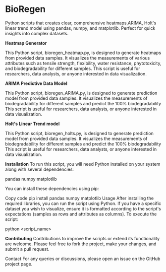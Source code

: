 # BioRegen
Python scripts that creates clear, comprehensive heatmaps,ARIMA, Holt's linear trend model using pandas, numpy, and matplotlib. Perfect for quick insights into complex datasets.

**Heatmap Generator**

This Python script, bioregen_heatmap.py, is designed to generate heatmaps from provided data samples. It visualizes the measurements of various attributes such as tensile strength, flexibility, water resistance, phytotoxicity, and biodegradability for different samples. This script is useful for researchers, data analysts, or anyone interested in data visualization.

**ARIMA Predictive Data Model**

This Python script, bioregen_ARIMA.py, is designed to generate prediction model from provided data samples. It visualizes the measurements of biodegradability for different samples and predict the 100% biodegradability
This script is useful for researchers, data analysts, or anyone interested in data visualization.

**Holt's Linear Trend model**

This Python script, bioregen_holts.py, is designed to generate prediction model from provided data samples. It visualizes the measurements of biodegradability for different samples and predict the 100% biodegradability
This script is useful for researchers, data analysts, or anyone interested in data visualization.

**Installation**
To run this script, you will need Python installed on your system along with several dependencies:

pandas
numpy
matplotlib

You can install these dependencies using pip:

Copy code
pip install pandas numpy matplotlib
Usage
After installing the required libraries, you can run the script using Python. If you have a specific dataset you wish to visualize, ensure it is formatted according to the script's expectations (samples as rows and attributes as columns). To execute the script:

python <script_name>

**Contributing**
Contributions to improve the scripts or extend its functionality are welcome. Please feel free to fork the project, make your changes, and submit a pull request.


Contact
For any queries or discussions, please open an issue on the GitHub project page.
